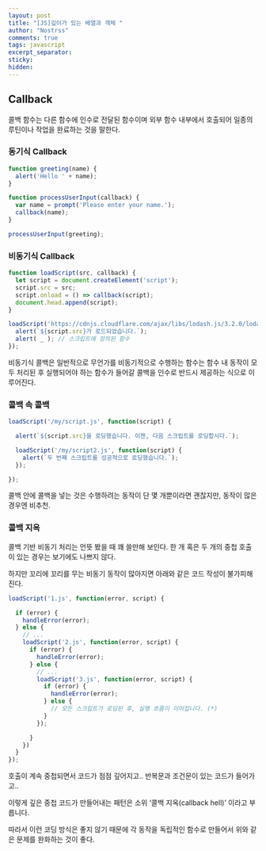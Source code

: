 ```yaml
---
layout: post
title: "[JS]깊이가 있는 배열과 객체 "
author: "Nostrss"
comments: true
tags: javascript
excerpt_separator:
sticky:
hidden:
---
```


## Callback

콜백 함수는 다른 함수에 인수로 전달된 함수이며 외부 함수 내부에서 호출되어 일종의 루틴이나 작업을 완료하는 것을 말한다.

### 동기식 Callback

```javascript
function greeting(name) {
  alert('Hello ' + name);
}

function processUserInput(callback) {
  var name = prompt('Please enter your name.');
  callback(name);
}

processUserInput(greeting);
```
### 비동기식 Callback

```javascript
function loadScript(src, callback) {
  let script = document.createElement('script');
  script.src = src;
  script.onload = () => callback(script);
  document.head.append(script);
}

loadScript('https://cdnjs.cloudflare.com/ajax/libs/lodash.js/3.2.0/lodash.js', script => {
  alert(`${script.src}가 로드되었습니다.`);
  alert( _ ); // 스크립트에 정의된 함수
});
```
비동기식 콜백은 일반적으로 무언가를 비동기적으로 수행하는 함수는 함수 내 동작이 모두 처리된 후 실행되어야 하는 함수가 들어갈 콜백을 인수로 반드시 제공하는 식으로 이루어진다.


### 콜백 속 콜백

```javascript
loadScript('/my/script.js', function(script) {

  alert(`${script.src}을 로딩했습니다. 이젠, 다음 스크립트를 로딩합시다.`);

  loadScript('/my/script2.js', function(script) {
    alert(`두 번째 스크립트를 성공적으로 로딩했습니다.`);
  });

});
```
콜백 안에 콜백을 넣는 것은 수행하려는 동작이 단 몇 개뿐이라면 괜찮지만, 동작이 많은 경우엔 비추천.


### 콜백 지옥

콜백 기반 비동기 처리는 언뜻 봤을 때 꽤 쓸만해 보인다. 한 개 혹은 두 개의 중첩 호출이 있는 경우는 보기에도 나쁘지 않다.

하지만 꼬리에 꼬리를 무는 비동기 동작이 많아지면 아래와 같은 코드 작성이 불가피해진다.

```javascript
loadScript('1.js', function(error, script) {

  if (error) {
    handleError(error);
  } else {
    // ...
    loadScript('2.js', function(error, script) {
      if (error) {
        handleError(error);
      } else {
        // ...
        loadScript('3.js', function(error, script) {
          if (error) {
            handleError(error);
          } else {
            // 모든 스크립트가 로딩된 후, 실행 흐름이 이어집니다. (*)
          }
        });

      }
    })
  }
});
```

호출이 계속 중첩되면서 코드가 점점 깊어지고.. 
반복문과 조건문이 있는 코드가 들어가고..

이렇게 깊은 중첩 코드가 만들어내는 패턴은 소위 ‘콜백 지옥(callback hell)’ 이라고 부릅니다.

따라서 이런 코딩 방식은 좋지 않기 때문에 각 동작을 독립적인 함수로 만들어서 위와 같은 문제를 완화하는 것이 좋다.









